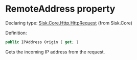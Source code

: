 <!--

Copyrights 2023 Sisk Framework - CypherPotato
Published under MIT license

!!! DO NOT EDIT THIS FILE !!!
This file was generated by a tool in the Sisk package. To edit the information in this documentation,
edit the XML documentation present in the Sisk source code.

-->


# RemoteAddress property

Declaring type: [Sisk.Core.Http.HttpRequest](/spec/Sisk.Core.Http.HttpRequest.md) (from Sisk.Core)


Definition:

```cs
public IPAddress Origin { get; }
```

Gets the incoming IP address from the request.

